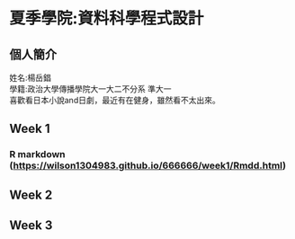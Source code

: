 # 夏季學院:資料科學程式設計   
## 個人簡介
姓名:楊岳錩   
學籍:政治大學傳播學院大一大二不分系 準大一     
喜歡看日本小說and日劇，最近有在健身，雖然看不太出來。   

## Week 1   
### R markdown (https://wilson1304983.github.io/666666/week1/Rmdd.html)
## Week 2   
## Week 3   

